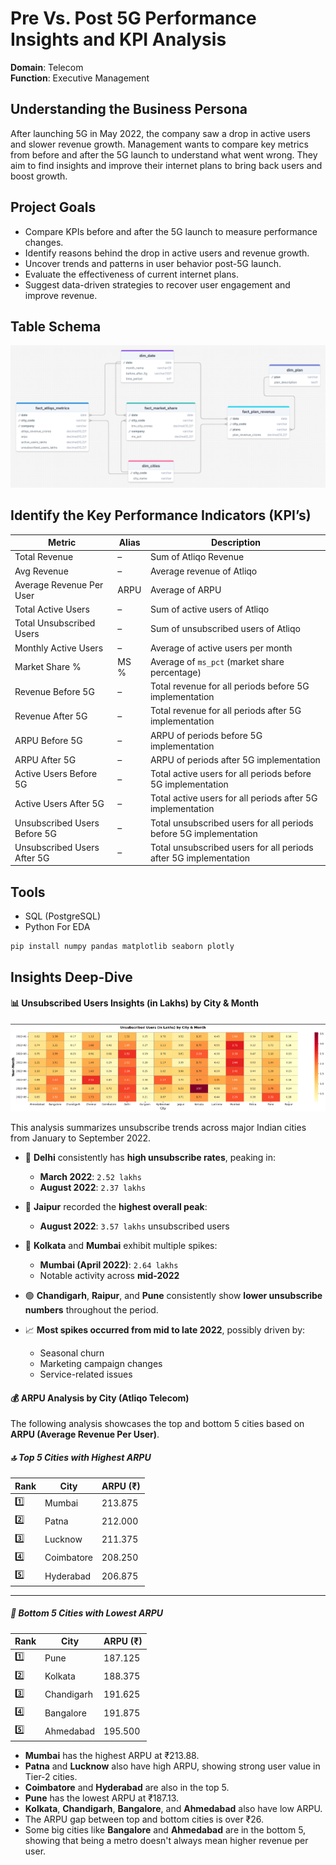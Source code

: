 # Pre Vs. Post 5G Performance Insights and KPI Analysis
__Domain__:  Telecom          
__Function__: Executive Management

## Understanding the Business Persona
After launching 5G in May 2022, the company saw a drop in active users and slower revenue growth. Management wants to compare key metrics from before and after the 5G launch to understand what went wrong. They aim to find insights and improve their internet plans to bring back users and boost growth.


## Project Goals
- Compare KPIs before and after the 5G launch to measure performance changes.
- Identify reasons behind the drop in active users and revenue growth.
- Uncover trends and patterns in user behavior post-5G launch.
- Evaluate the effectiveness of current internet plans.
- Suggest data-driven strategies to recover user engagement and improve revenue.

## Table Schema
![](https://github.com/Shandeep-Raula/Post-5G-Performance-Insights-and-KPI-Analysis/blob/main/Figure/Data%20Model.png)

## Identify the Key Performance Indicators (KPI’s)
| **Metric**                   | **Alias** | **Description**                                                   |
| ---------------------------- | --------- | ----------------------------------------------------------------- |
| Total Revenue                | –         | Sum of Atliqo Revenue                                             |
| Avg Revenue                  | –         | Average revenue of Atliqo                                         |
| Average Revenue Per User     | ARPU      | Average of ARPU                                                   |
| Total Active Users           | –         | Sum of active users of Atliqo                                     |
| Total Unsubscribed Users     | –         | Sum of unsubscribed users of Atliqo                               |
| Monthly Active Users         | –         | Average of active users per month                                 |
| Market Share %               | MS %      | Average of `ms_pct` (market share percentage)                     |
| Revenue Before 5G            | –         | Total revenue for all periods before 5G implementation            |
| Revenue After 5G             | –         | Total revenue for all periods after 5G implementation             |
| ARPU Before 5G               | –         | ARPU of periods before 5G implementation                          |
| ARPU After 5G                | –         | ARPU of periods after 5G implementation                           |
| Active Users Before 5G       | –         | Total active users for all periods before 5G implementation       |
| Active Users After 5G        | –         | Total active users for all periods after 5G implementation        |
| Unsubscribed Users Before 5G | –         | Total unsubscribed users for all periods before 5G implementation |
| Unsubscribed Users After 5G  | –         | Total unsubscribed users for all periods after 5G implementation  |

## Tools 
- SQL (PostgreSQL)
- Python For EDA
```
pip install numpy pandas matplotlib seaborn plotly 
```

## Insights Deep-Dive 

#### 📊 Unsubscribed Users Insights (in Lakhs) by City & Month
![](https://github.com/Shandeep-Raula/Pre-vs-Post-5G-Performance-Insights-and-KPI-Analysis/blob/main/Figure/Unsubscribed%20Users%20(in%20Lakhs)%20by%20City%20%26%20Month.png)

This analysis summarizes unsubscribe trends across major Indian cities from January to September 2022.
- 📍 **Delhi** consistently has **high unsubscribe rates**, peaking in:
  - **March 2022**: `2.52 lakhs`
  - **August 2022**: `2.37 lakhs`

- 🔺 **Jaipur** recorded the **highest overall peak**:
  - **August 2022**: `3.57 lakhs` unsubscribed users

- 🌆 **Kolkata** and **Mumbai** exhibit multiple spikes:
  - **Mumbai (April 2022)**: `2.64 lakhs`
  - Notable activity across **mid-2022**

- 🟢 **Chandigarh**, **Raipur**, and **Pune** consistently show **lower unsubscribe numbers** throughout the period.

- 📈 **Most spikes occurred from mid to late 2022**, possibly driven by:
  - Seasonal churn
  - Marketing campaign changes
  - Service-related issues

#### 💰 ARPU Analysis by City (Atliqo Telecom)

The following analysis showcases the top and bottom 5 cities based on **ARPU (Average Revenue Per User)**.
##### 🔝 Top 5 Cities with Highest ARPU

| Rank | City        | ARPU (₹) |
|------|-------------|----------|
| 1️⃣   | Mumbai      | 213.875  |
| 2️⃣   | Patna       | 212.000  |
| 3️⃣   | Lucknow     | 211.375  |
| 4️⃣   | Coimbatore  | 208.250  |
| 5️⃣   | Hyderabad   | 206.875  |

---

##### 🏡 Bottom 5 Cities with Lowest ARPU

| Rank | City        | ARPU (₹) |
|------|-------------|----------|
| 1️⃣   | Pune        | 187.125  |
| 2️⃣   | Kolkata     | 188.375  |
| 3️⃣   | Chandigarh  | 191.625  |
| 4️⃣   | Bangalore   | 191.875  |
| 5️⃣   | Ahmedabad   | 195.500  |

- **Mumbai** has the highest ARPU at ₹213.88.
- **Patna** and **Lucknow** also have high ARPU, showing strong user value in Tier-2 cities.
- **Coimbatore** and **Hyderabad** are also in the top 5.
- **Pune** has the lowest ARPU at ₹187.13.
- **Kolkata**, **Chandigarh**, **Bangalore**, and **Ahmedabad** also have low ARPU.
- The ARPU gap between top and bottom cities is over ₹26.
- Some big cities like **Bangalore** and **Ahmedabad** are in the bottom 5, showing that being a metro doesn't always mean higher revenue per user.
